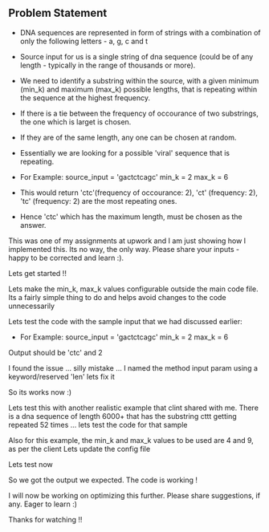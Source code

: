 Problem Statement
-----------------

- DNA sequences are represented in form of strings with a combination of only the following letters - a, g, c and t
- Source input for us is a single string of dna sequence (could be of any length - typically in the range of thousands or more).
- We need to identify a substring within the source, with a given minimum (min_k) and maximum (max_k) possible lengths, that is repeating within the sequence at the highest frequency.
- If there is a tie between the frequency of occourance of two substrings, the one which is larget is chosen.
- If they are of the same length, any one can be chosen at random.
- Essentially we are looking for a possible 'viral' sequence that is repeating.

- For Example:
source_input = 'gactctcagc'
min_k = 2
max_k = 6

- This would return 'ctc'(frequency of occourance: 2), 'ct' (frequency: 2), 'tc' (frequency: 2) are the most repeating ones.
- Hence 'ctc' which has the maximum length, must be chosen as the answer.

This was one of my assignments at upwork and I am just showing how I implemented this.
Its no way, the only way. Please share your inputs - happy to be corrected and learn :).

Lets get started !!

Lets make the min_k, max_k values configurable outside the main code file.
Its a fairly simple thing to do and helps avoid changes to the code unnecessarily

Lets test the code with the sample input that we had discussed earlier:
- For Example:
source_input = 'gactctcagc'
min_k = 2
max_k = 6

Output should be 'ctc' and 2

I found the issue ... silly mistake ... I named the method input param using a keyword/reserved 'len'
lets fix it

So its works now :)


Lets test this with another realistic example that clint shared with me.
There is a dna sequence of length 6000+ that has the substring cttt getting repeated 52 times ... lets test the code for that sample

Also for this example, the min_k and max_k values to be used are 4 and 9, as per the client
Lets update the config file

Lets test now


So we got the output we expected.
The code is working !

I will now be working on optimizing this further.
Please share suggestions, if any.
Eager to learn :)

Thanks for watching !!
